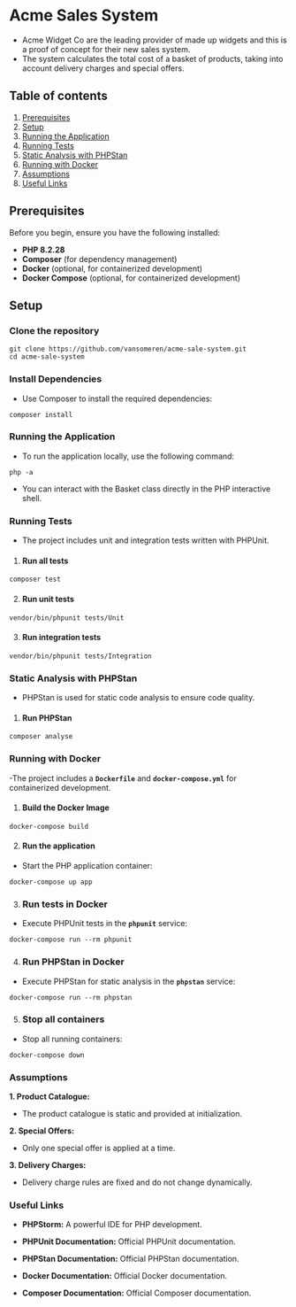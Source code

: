 # Acme Sales System
- Acme Widget Co are the leading provider of made up widgets and this is a proof of concept for their new sales system.
- The system calculates the total cost of a basket of products, taking into account delivery charges and special offers.
## **Table of contents**
1. [Prerequisites](#prerequisites)
2. [Setup](#setup)
3. [Running the Application](#running-the-application)
4. [Running Tests](#running-tests)
5. [Static Analysis with PHPStan](#static-analysis-with-phpstan)
6. [Running with Docker](#running-with-docker)
7. [Assumptions](#assumptions)
8. [Useful Links](#useful-links)


## **Prerequisites** <a name="prerequisites"></a>
Before you begin, ensure you have the following installed:
- **PHP 8.2.28**
- **Composer** (for dependency management)
- **Docker** (optional, for containerized development)
- **Docker Compose** (optional, for containerized development)

## **Setup** <a name="setup"></a>
### Clone the repository
```shell
git clone https://github.com/vansomeren/acme-sale-system.git
cd acme-sale-system
```

### Install Dependencies
- Use Composer to install the required dependencies:

```shell
composer install
```
### Running the Application <a name="running-the-application"></a>
- To run the application locally, use the following command:
```shell
php -a
 ```
- You can interact with the Basket class directly in the PHP interactive shell.
### Running Tests <a name="running-tests"></a>
- The project includes unit and integration tests written with PHPUnit.
1. #### Run all tests
```shell
composer test
```
2. #### Run unit tests
```shell
vendor/bin/phpunit tests/Unit
```
3. #### Run integration tests
```shell
vendor/bin/phpunit tests/Integration
```
### Static Analysis with PHPStan <a name="static-analysis-with-phpstan"></a>
- PHPStan is used for static code analysis to ensure code quality.
1. #### Run PHPStan
```shell
composer analyse
```
### Running with Docker <a name="running-with-docker"></a>
-The project includes a **`Dockerfile`** and **`docker-compose.yml`** for containerized development.
1. #### Build the Docker Image
```shell
docker-compose build
```
2. #### Run the application
 - Start the PHP application container:
```shell
docker-compose up app
```
3. ### Run tests in Docker
- Execute PHPUnit tests in the **`phpunit`** service:
```shell
docker-compose run --rm phpunit
```
4. ### Run PHPStan in Docker
- Execute PHPStan for static analysis in the **`phpstan`** service:
```shell
docker-compose run --rm phpstan
```
5. ### Stop all containers
- Stop all running containers:
```shell
docker-compose down
```
### Assumptions <a name="assumptions"></a>
**1. Product Catalogue:**
- The product catalogue is static and provided at initialization.

**2. Special Offers:**
- Only one special offer is applied at a time.

**3. Delivery Charges:**
- Delivery charge rules are fixed and do not change dynamically.

### Useful Links <a name="useful-links"></a>
- **PHPStorm:** A powerful IDE for PHP development.

- **PHPUnit Documentation:** Official PHPUnit documentation.

- **PHPStan Documentation:** Official PHPStan documentation.

- **Docker Documentation:** Official Docker documentation.

- **Composer Documentation:** Official Composer documentation.